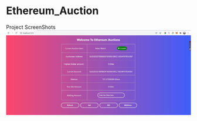 # Ethereum_Auction
Project ScreenShots
![alt text](https://github.com/SyedImam1998/Ethereum_Auction/blob/main/HS.jpg)
